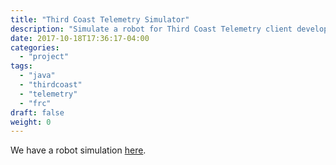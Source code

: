 ```yaml
---
title: "Third Coast Telemetry Simulator"
description: "Simulate a robot for Third Coast Telemetry client development."
date: 2017-10-18T17:36:17-04:00
categories:
  - "project"
tags:
  - "java"
  - "thirdcoast"
  - "telemetry"
  - "frc"
draft: false
weight: 0
---
```

We have a robot simulation [here](https://github.com/strykeforce/thirdcoast/releases).
